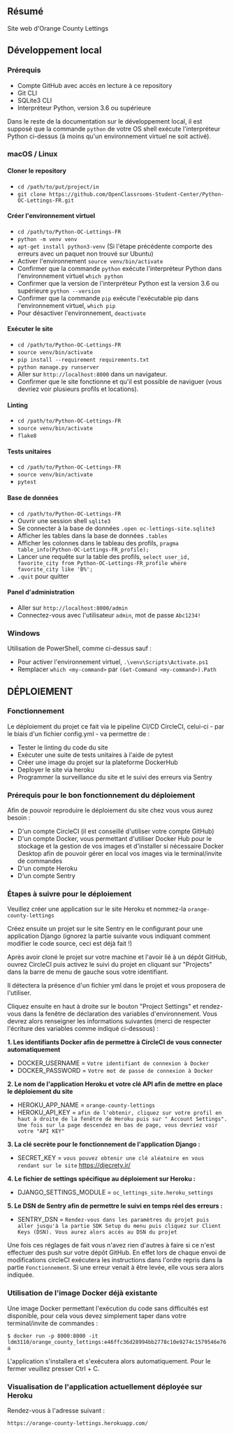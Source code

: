 ## Résumé

Site web d'Orange County Lettings

## Développement local

### Prérequis

- Compte GitHub avec accès en lecture à ce repository
- Git CLI
- SQLite3 CLI
- Interpréteur Python, version 3.6 ou supérieure

Dans le reste de la documentation sur le développement local, il est supposé que la commande `python` de votre OS shell
exécute l'interpréteur Python ci-dessus (à moins qu'un environnement virtuel ne soit activé).

### macOS / Linux

#### Cloner le repository

- `cd /path/to/put/project/in`
- `git clone https://github.com/OpenClassrooms-Student-Center/Python-OC-Lettings-FR.git`

#### Créer l'environnement virtuel

- `cd /path/to/Python-OC-Lettings-FR`
- `python -m venv venv`
- `apt-get install python3-venv` (Si l'étape précédente comporte des erreurs avec un paquet non trouvé sur Ubuntu)
- Activer l'environnement `source venv/bin/activate`
- Confirmer que la commande `python` exécute l'interpréteur Python dans l'environnement virtuel
  `which python`
- Confirmer que la version de l'interpréteur Python est la version 3.6 ou supérieure `python --version`
- Confirmer que la commande `pip` exécute l'exécutable pip dans l'environnement virtuel, `which pip`
- Pour désactiver l'environnement, `deactivate`

#### Exécuter le site

- `cd /path/to/Python-OC-Lettings-FR`
- `source venv/bin/activate`
- `pip install --requirement requirements.txt`
- `python manage.py runserver`
- Aller sur `http://localhost:8000` dans un navigateur.
- Confirmer que le site fonctionne et qu'il est possible de naviguer (vous devriez voir plusieurs profils et locations).

#### Linting

- `cd /path/to/Python-OC-Lettings-FR`
- `source venv/bin/activate`
- `flake8`

#### Tests unitaires

- `cd /path/to/Python-OC-Lettings-FR`
- `source venv/bin/activate`
- `pytest`

#### Base de données

- `cd /path/to/Python-OC-Lettings-FR`
- Ouvrir une session shell `sqlite3`
- Se connecter à la base de données `.open oc-lettings-site.sqlite3`
- Afficher les tables dans la base de données `.tables`
- Afficher les colonnes dans le tableau des profils, `pragma table_info(Python-OC-Lettings-FR_profile);`
- Lancer une requête sur la table des
  profils, `select user_id, favorite_city from Python-OC-Lettings-FR_profile where favorite_city like 'B%';`
- `.quit` pour quitter

#### Panel d'administration

- Aller sur `http://localhost:8000/admin`
- Connectez-vous avec l'utilisateur `admin`, mot de passe `Abc1234!`

### Windows

Utilisation de PowerShell, comme ci-dessus sauf :

- Pour activer l'environnement virtuel, `.\venv\Scripts\Activate.ps1`
- Remplacer `which <my-command>` par `(Get-Command <my-command>).Path`

## DÉPLOIEMENT

### Fonctionnement

Le déploiement du projet ce fait via le pipeline CI/CD CircleCI, celui-ci - par le biais d'un fichier config.yml - va
permettre de :

- Tester le linting du code du site
- Exécuter une suite de tests unitaires à l'aide de pytest
- Créer une image du projet sur la plateforme DockerHub
- Deployer le site via heroku
- Programmer la surveillance du site et le suivi des erreurs via Sentry

### Prérequis pour le bon fonctionnement du déploiement

Afin de pouvoir reproduire le déploiement du site chez vous vous aurez besoin :

- D'un compte CircleCI (il est conseillé d'utiliser votre compte GitHub)
- D'un compte Docker, vous permettant d'utiliser Docker Hub pour le stockage et la gestion de vos images et d'installer
  si nécessaire Docker Desktop afin de pouvoir gérer en local vos images via le terminal/invite de commandes
- D'un compte Heroku
- D'un compte Sentry

### Étapes à suivre pour le déploiement

Veuillez créer une application sur le site Heroku et nommez-la `orange-county-lettings`

Créez ensuite un projet sur le site Sentry en le configurant pour une application Django (ignorez la partie suivante
vous indiquant comment modifier le code source, ceci est déjà fait !)

Après avoir cloné le projet sur votre machine et l'avoir lié à un dépôt GitHub, ouvrez CircleCI puis activez le suivi du
projet en cliquant sur "Projects" dans la barre de menu de gauche sous votre identifiant.

Il détectera la présence d'un fichier yml dans le projet et vous proposera de l'utiliser.

Cliquez ensuite en haut à droite sur le bouton "Project Settings" et rendez-vous dans la fenêtre de déclaration des
variables d'environnement. Vous devrez alors renseigner les informations suivantes (merci de respecter l'écriture des
variables comme indiqué ci-dessous) :

**1. Les identifiants Docker afin de permettre à CircleCI de vous connecter automatiquement**

- DOCKER_USERNAME = `Votre identifiant de connexion à Docker`
- DOCKER_PASSWORD = `Votre mot de passe de connexion à Docker`

**2. Le nom de l'application Heroku et votre clé API afin de mettre en place le déploiement du site**

- HEROKU_APP_NAME = `orange-county-lettings`
- HEROKU_API_KEY = `afin de l'obtenir, cliquez sur votre profil en haut à droite de la fenêtre de Heroku puis sur "
  Account Settings". Une fois sur la page descendez en bas de page, vous devriez voir votre "API KEY"`

**3. La clé secrète pour le fonctionnement de l'application Django :**

- SECRET_KEY = `vous pouvez obtenir une clé aléatoire en vous rendant sur le site` https://djecrety.ir/

**4. Le fichier de settings spécifique au déploiement sur Heroku :**

- DJANGO_SETTINGS_MODULE = `oc_lettings_site.heroku_settings`

**5. Le DSN de Sentry afin de permettre le suivi en temps réel des erreurs :**

- SENTRY_DSN
  = `Rendez-vous dans les paramètres du projet puis aller jusqu'à la partie SDK Setup du menu puis cliquez sur Client Keys (DSN). Vous aurez alors accés au DSN du projet`

Une fois ces réglages de fait vous n'avez rien d'autres à faire si ce n'est effectuer des push sur votre dépôt GitHub.
En effet lors de chaque envoi de modifications circleCI exécutera les instructions dans l'ordre repris dans la partie
`Fonctionnement`. Si une erreur venait à être levée, elle vous sera alors indiquée.

### Utilisation de l'image Docker déjà existante

Une image Docker permettant l'exécution du code sans difficultés est disponible, pour cela vous devez simplement taper
dans votre terminal/invite de commandes :

`
$ docker run -p 8000:8000 -it ldm3110/orange_county_lettings:e46ffc36d28994bb2778c10e9274c1579546e76a
`

L'application s'installera et s'exécutera alors automatiquement. Pour le fermer veuillez presser Ctrl + C.

### Visualisation de l'application actuellement déployée sur Heroku

Rendez-vous à l'adresse suivant :

`
https://orange-county-lettings.herokuapp.com/
`